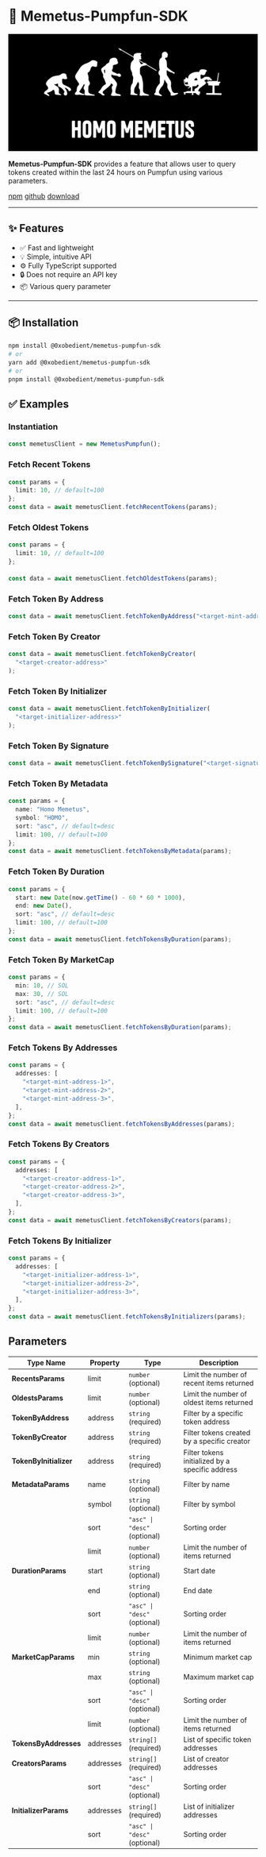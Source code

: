 # 🚀 Memetus-Pumpfun-SDK

![HOMO-MEMETUS](assets/image.png)

**Memetus-Pumpfun-SDK** provides a feature that allows user to query tokens created within the last 24 hours on Pumpfun using various parameters.

[npm](https://www.npmjs.com/package/@0xobedient/memetus-pumpfun-sdk)
[github](https://github.com/memetus/memetus-pumpfun-sdk)
[download](https://github.com/memetus/memetus-pumpfun-sdk/releases)

---

## ✨ Features

- ✅ Fast and lightweight
- 💡 Simple, intuitive API
- ⚙️ Fully TypeScript supported
- 🔒 Does not require an API key
- 📦 Various query parameter

---

## 📦 Installation

```bash
npm install @0xobedient/memetus-pumpfun-sdk
# or
yarn add @0xobedient/memetus-pumpfun-sdk
# or
pnpm install @0xobedient/memetus-pumpfun-sdk
```

## ✅ Examples

### Instantiation

```typescript
const memetusClient = new MemetusPumpfun();
```

### Fetch Recent Tokens

```typescript
const params = {
  limit: 10, // default=100
};
const data = await memetusClient.fetchRecentTokens(params);
```

### Fetch Oldest Tokens

```typescript
const params = {
  limit: 10, // default=100
};

const data = await memetusClient.fetchOldestTokens(params);
```

### Fetch Token By Address

```typescript
const data = await memetusClient.fetchTokenByAddress("<target-mint-address>");
```

### Fetch Token By Creator

```typescript
const data = await memetusClient.fetchTokenByCreator(
  "<target-creator-address>"
);
```

### Fetch Token By Initializer

```typescript
const data = await memetusClient.fetchTokenByInitializer(
  "<target-initializer-address>"
);
```

### Fetch Token By Signature

```typescript
const data = await memetusClient.fetchTokenBySignature("<target-signature>");
```

### Fetch Token By Metadata

```typescript
const params = {
  name: "Homo Memetus",
  symbol: "HOMO",
  sort: "asc", // default=desc
  limit: 100, // default=100
};
const data = await memetusClient.fetchTokensByMetadata(params);
```

### Fetch Token By Duration

```typescript
const params = {
  start: new Date(now.getTime() - 60 * 60 * 1000),
  end: new Date(),
  sort: "asc", // default=desc
  limit: 100, // default=100
};
const data = await memetusClient.fetchTokensByDuration(params);
```

### Fetch Token By MarketCap

```typescript
const params = {
  min: 10, // SOL
  max: 30, // SOL
  sort: "asc", // default=desc
  limit: 100, // default=100
};
const data = await memetusClient.fetchTokensByDuration(params);
```

### Fetch Tokens By Addresses

```typescript
const params = {
  addresses: [
    "<target-mint-address-1>",
    "<target-mint-address-2>",
    "<target-mint-address-3>",
  ],
};
const data = await memetusClient.fetchTokensByAddresses(params);
```

### Fetch Tokens By Creators

```typescript
const params = {
  addresses: [
    "<target-creator-address-1>",
    "<target-creator-address-2>",
    "<target-creator-address-3>",
  ],
};
const data = await memetusClient.fetchTokensByCreators(params);
```

### Fetch Tokens By Initializer

```typescript
const params = {
  addresses: [
    "<target-initializer-address-1>",
    "<target-initializer-address-2>",
    "<target-initializer-address-3>",
  ],
};
const data = await memetusClient.fetchTokensByInitializers(params);
```

## Parameters

| Type Name              | Property  | Type                         | Description                                     |
| ---------------------- | --------- | ---------------------------- | ----------------------------------------------- |
| **RecentsParams**      | limit     | `number` (optional)          | Limit the number of recent items returned       |
| **OldestsParams**      | limit     | `number` (optional)          | Limit the number of oldest items returned       |
| **TokenByAddress**     | address   | `string` (required)          | Filter by a specific token address              |
| **TokenByCreator**     | address   | `string` (required)          | Filter tokens created by a specific creator     |
| **TokenByInitializer** | address   | `string` (required)          | Filter tokens initialized by a specific address |
| **MetadataParams**     | name      | `string` (optional)          | Filter by name                                  |
|                        | symbol    | `string` (optional)          | Filter by symbol                                |
|                        | sort      | `"asc" \| "desc"` (optional) | Sorting order                                   |
|                        | limit     | `number` (optional)          | Limit the number of items returned              |
| **DurationParams**     | start     | `string` (optional)          | Start date                                      |
|                        | end       | `string` (optional)          | End date                                        |
|                        | sort      | `"asc" \| "desc"` (optional) | Sorting order                                   |
|                        | limit     | `number` (optional)          | Limit the number of items returned              |
| **MarketCapParams**    | min       | `string` (optional)          | Minimum market cap                              |
|                        | max       | `string` (optional)          | Maximum market cap                              |
|                        | sort      | `"asc" \| "desc"` (optional) | Sorting order                                   |
|                        | limit     | `number` (optional)          | Limit the number of items returned              |
| **TokensByAddresses**  | addresses | `string[]` (required)        | List of specific token addresses                |
| **CreatorsParams**     | addresses | `string[]` (required)        | List of creator addresses                       |
|                        | sort      | `"asc" \| "desc"` (optional) | Sorting order                                   |
| **InitializerParams**  | addresses | `string[]` (required)        | List of initializer addresses                   |
|                        | sort      | `"asc" \| "desc"` (optional) | Sorting order                                   |
